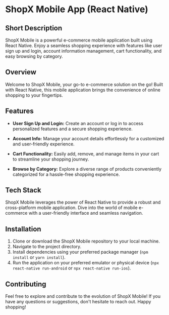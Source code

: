 # ShopX Mobile App (React Native)

## Short Description

ShopX Mobile is a powerful e-commerce mobile application built using React Native. Enjoy a seamless shopping experience with features like user sign up and login, account information management, cart functionality, and easy browsing by category.

## Overview

Welcome to ShopX Mobile, your go-to e-commerce solution on the go! Built with React Native, this mobile application brings the convenience of online shopping to your fingertips.

## Features

- **User Sign Up and Login:** Create an account or log in to access personalized features and a secure shopping experience.

- **Account Info:** Manage your account details effortlessly for a customized and user-friendly experience.

- **Cart Functionality:** Easily add, remove, and manage items in your cart to streamline your shopping journey.

- **Browse by Category:** Explore a diverse range of products conveniently categorized for a hassle-free shopping experience.

## Tech Stack

ShopX Mobile leverages the power of React Native to provide a robust and cross-platform mobile application. Dive into the world of mobile e-commerce with a user-friendly interface and seamless navigation.

## Installation

1. Clone or download the ShopX Mobile repository to your local machine.
2. Navigate to the project directory.
3. Install dependencies using your preferred package manager (`npm install` or `yarn install`).
4. Run the application on your preferred emulator or physical device (`npx react-native run-android` or `npx react-native run-ios`).

## Contributing

Feel free to explore and contribute to the evolution of ShopX Mobile! If you have any questions or suggestions, don't hesitate to reach out. Happy shopping!
